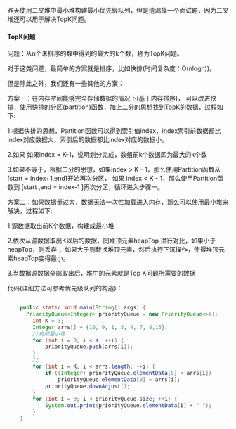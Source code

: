 
昨天使用二叉堆中最小堆构建最小优先级队列，但是遗漏掉一个面试题，因为二叉堆还可以用于解决TopK问题。

#### TopK问题

问题：从n个未排序的数中得到的最大的k个数，称为TopK问题。

对于这类问题，最简单的方案就是排序，比如快排(时间复杂度：O(nlogn))。

但是除此之外，我们还有一些其他的方案：

方案一：在内存空间能够完全存储数据的情况下(基于内存排序)，
可以改进快排，使用快排的分区(partition)函数，加上二分的思想找到TopK的数据，过程如下:

1.根据快排的思想，Partition函数可以得到索引值index，index索引前数据都比index对应数据大，索引后的数据都比index对应的数据小。

2.如果 如果index = K-1，说明划分完成，数组前k个数据即为最大的k个数

3.如果不等于，根据二分的思想，如果index > K - 1，那么使用Partition函数从[start = index+1,end]开始再次分区，
如果 index < K - 1，那么使用Partition函数到 [start ,end = index-1 ]再次分区，循环进入步骤一。

方案二：如果数据量过大，数据无法一次性加载进入内存，那么可以使用最小堆来解决，过程如下:

1.源数据取出前K个数据，构建成最小堆

2.依次从源数据取出K以后的数据，同堆顶元素heapTop 进行对比，如果小于heapTop，则丢弃；
如果大于则替换堆顶元素，然后执行下沉操作，使得堆顶元素heapTop变得最小。

3.当数据源数据全部取出后，堆中的元素就是Top K问题所需要的数据

代码(详细方法可参考优先级队列的构造)：
```java

    public static void main(String[] args) {
      PriorityQueue<Integer> priorityQueue = new PriorityQueue<>();
        int K = 3;
        Integer arrs[] = {10, 9, 1, 3, 4, 7, 8,15};
        //构成最小堆
        for (int i = 0; i < K; ++i) {
            priorityQueue.push(arrs[i]);
        }
        //
        for (int i = K; i < arrs.length; ++i) {
            if ((Integer) priorityQueue.elementData[0] < arrs[i])
                priorityQueue.elementData[0] = arrs[i];
            priorityQueue.downAdjust();
        }
        for (int i = 0; i < priorityQueue.size; ++i) {
            System.out.print(priorityQueue.elementData[i] + " ");
        }
    }


```

